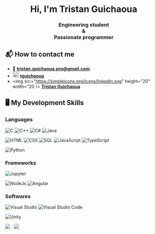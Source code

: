 <h1 align="center">Hi, I'm Tristan Guichaoua</h1>
<h3 align="center">Engineering student<br/>&<br/>Passionate programmer</h3>

## 📬 How to contact me

- 📧 **tristan.guichaoua.pro@gmail.com**
- <img src="https://simpleicons.org/icons/stackoverflow.svg" height="20" width="20" />&nbsp;<a href="https://stackoverflow.com/users/11747494/">**tguichaoua**</a>
- <img src="https://simpleicons.org/icons/linkedin.svg" height="20" width="20 />&nbsp;<a href="https://www.linkedin.com/in/tristan-guichaoua/">**Tristan Guichaoua**</a>


## 🖥️ My Development Skills

### Languages
![C](https://img.shields.io/badge/-C-A8B9CC?style=for-the-badge&logo=C&logoColor=white)
![C++](https://img.shields.io/badge/-C++-00599C?style=for-the-badge&logo=C%2B%2B&logoColor=white)
![C#](https://img.shields.io/badge/-C%23-239120?style=for-the-badge&logo=c-sharp&logoColor=white)
![Java](https://img.shields.io/badge/-Java-007396?style=for-the-badge&logo=Java&logoColor=white)

![HTML](https://img.shields.io/badge/-HTML-E34F26?style=for-the-badge&logo=HTML5&logoColor=white)
![CSS](https://img.shields.io/badge/-CSS-1572B6?style=for-the-badge&logo=CSS3&logoColor=white)
![SQL](https://img.shields.io/badge/-SQL-4479A1?style=for-the-badge&logo=MySQL&logoColor=white)
![JavaScript](https://img.shields.io/badge/-JavaScript-F7DF1E?style=for-the-badge&logo=JavaScript&logoColor=white)
![TypeScript](https://img.shields.io/badge/-TypeScript-007ACC?style=for-the-badge&logo=TypeScript&logoColor=white)

![Python](https://img.shields.io/badge/-Python-3776AB?style=for-the-badge&logo=Python&logoColor=white)


### Frameworks
![Jupyter](https://img.shields.io/badge/-Jupyter-F37626?style=for-the-badge&logo=Jupyter&logoColor=white)

![NodeJs](https://img.shields.io/badge/-Node.js-339933?style=for-the-badge&logo=node.js&logoColor=white)
![Angular](https://img.shields.io/badge/-Angular-DD0031?style=for-the-badge&logo=Angular&logoColor=white)

### Softwares
![Visual Studio](https://img.shields.io/badge/-Visual%20Studio-5C2D91?style=for-the-badge&logo=visual-studio&logoColor=white)
![Visual Studio Code](https://img.shields.io/badge/-Visual%20Studio%20Code-007ACC?style=for-the-badge&logo=visual-studio-code&logoColor=white)

![Unity](https://img.shields.io/badge/-Unity-000000?style=for-the-badge&logo=unity&logoColor=white)

<img src="https://github-readme-stats.vercel.app/api/top-langs/?username=tguichaoua&layout=compact&hide=ASP,ShaderLab,HLSL,ASP.NET" />
&nbsp;
<img src="https://github-readme-stats.vercel.app/api?username=tguichaoua&count_private=true&show_icons=true" />
